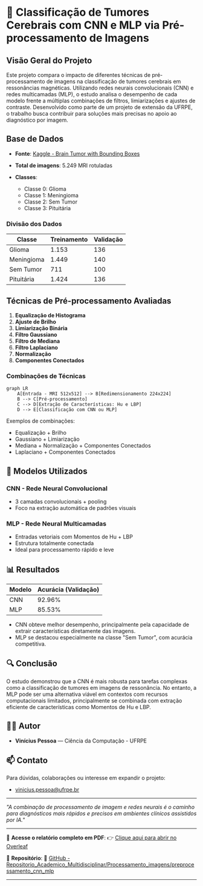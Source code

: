 # 🧠 Classificação de Tumores Cerebrais com CNN e MLP via Pré-processamento de Imagens

## Visão Geral do Projeto

Este projeto compara o impacto de diferentes técnicas de pré-processamento de imagens na classificação de tumores cerebrais em ressonâncias magnéticas. Utilizando redes neurais convolucionais (CNN) e redes multicamadas (MLP), o estudo analisa o desempenho de cada modelo frente a múltiplas combinações de filtros, limiarizações e ajustes de contraste. Desenvolvido como parte de um projeto de extensão da UFRPE, o trabalho busca contribuir para soluções mais precisas no apoio ao diagnóstico por imagem.

## Base de Dados

* **Fonte**: [Kaggle - Brain Tumor with Bounding Boxes](https://www.kaggle.com/datasets/ahmedsorour1/mri-for-brain-tumor-with-bounding-boxes)
* **Total de imagens**: 5.249 MRI rotuladas
* **Classes**:

  * Classe 0: Glioma
  * Classe 1: Meningioma
  * Classe 2: Sem Tumor
  * Classe 3: Pituitária

### Divisão dos Dados

| Classe     | Treinamento | Validação |
| ---------- | ----------- | --------- |
| Glioma     | 1.153       | 136       |
| Meningioma | 1.449       | 140       |
| Sem Tumor  | 711         | 100       |
| Pituitária | 1.424       | 136       |

## Técnicas de Pré-processamento Avaliadas

1. **Equalização de Histograma**
2. **Ajuste de Brilho**
3. **Limiarização Binária**
4. **Filtro Gaussiano**
5. **Filtro de Mediana**
6. **Filtro Laplaciano**
7. **Normalização**
8. **Componentes Conectados**

### Combinações de Técnicas

```mermaid
graph LR
    A[Entrada - MRI 512x512] --> B[Redimensionamento 224x224]
    B --> C[Pré-processamento]
    C --> D[Extração de Características: Hu e LBP]
    D --> E[Classificação com CNN ou MLP]
```

Exemplos de combinações:

* Equalização + Brilho
* Gaussiano + Limiarização
* Mediana + Normalização + Componentes Conectados
* Laplaciano + Componentes Conectados

## 🧠 Modelos Utilizados

### CNN - Rede Neural Convolucional

* 3 camadas convolucionais + pooling
* Foco na extração automática de padrões visuais

### MLP - Rede Neural Multicamadas

* Entradas vetoriais com Momentos de Hu + LBP
* Estrutura totalmente conectada
* Ideal para processamento rápido e leve

## 📊 Resultados

| Modelo | Acurácia (Validação) |
| ------ | -------------------- |
| CNN    | 92.96%               |
| MLP    | 85.53%               |

* CNN obteve melhor desempenho, principalmente pela capacidade de extrair características diretamente das imagens.
* MLP se destacou especialmente na classe "Sem Tumor", com acurácia competitiva.

## 🔍 Conclusão

O estudo demonstrou que a CNN é mais robusta para tarefas complexas como a classificação de tumores em imagens de ressonância. No entanto, a MLP pode ser uma alternativa viável em contextos com recursos computacionais limitados, principalmente se combinada com extração eficiente de características como Momentos de Hu e LBP.

## 👨‍💻 Autor

* **Vinícius Pessoa** — Ciência da Computação - UFRPE

## 📫 Contato

Para dúvidas, colaborações ou interesse em expandir o projeto:

* [vinicius.pessoa@ufrpe.br](mailto:vinicius.pessoa@ufrpe.br)

---

*"A combinação de processamento de imagem e redes neurais é o caminho para diagnósticos mais rápidos e precisos em ambientes clínicos assistidos por IA."*

---

📄 **Acesse o relatório completo em PDF**:
👉 [Clique aqui para abrir no Overleaf](https://www.overleaf.com/read/pghchwjvdxbn#3057fb)

📁 **Repositório**:
🔗 [GitHub - Repositorio\_Academico\_Multidisciplinar/Processamento\_imagens/preprocessamento\_cnn\_mlp](https://github.com/ViniciusBPessoa/Repositorio_Academico_Multidisciplinar/tree/main/Processamento_imagens/preprocessamento_cnn_mlp)

---
